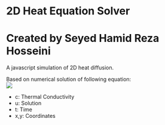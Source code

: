 # 2D Heat Equation Solver

# Created by Seyed Hamid Reza Hosseini


A javascript simulation of 2D heat diffusion.

Based on numerical solution of following equation:<br>
![](.idea/eq.png)
 <ul>
            <li>c: Thermal Conductivity</li>
            <li>u: Solution</li>
            <li>t: Time </li>
            <li>x,y: Coordinates </li>
        </ul>
